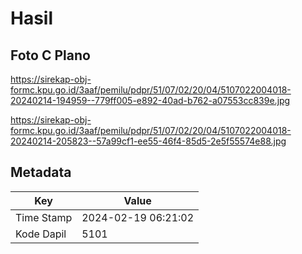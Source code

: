 # Hasil

## Foto C Plano

https://sirekap-obj-formc.kpu.go.id/3aaf/pemilu/pdpr/51/07/02/20/04/5107022004018-20240214-194959--779ff005-e892-40ad-b762-a07553cc839e.jpg

https://sirekap-obj-formc.kpu.go.id/3aaf/pemilu/pdpr/51/07/02/20/04/5107022004018-20240214-205823--57a99cf1-ee55-46f4-85d5-2e5f55574e88.jpg


## Metadata

| Key        | Value               |
| ---------- | ------------------- |
| Time Stamp | 2024-02-19 06:21:02 |
| Kode Dapil | 5101                |



